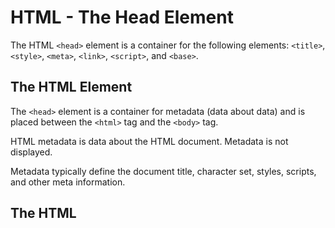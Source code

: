 # HTML - The Head Element

The HTML `<head>` element is a container for the following elements: `<title>`, `<style>`, `<meta>`, `<link>`, `<script>`, and `<base>`.

## The HTML <head> Element

The `<head>` element is a container for metadata (data about data) and is placed between the `<html>` tag and the `<body>` tag.

HTML metadata is data about the HTML document. Metadata is not displayed.

Metadata typically define the document title, character set, styles, scripts, and other meta information.





## The HTML <title> Element

The `<title>` element defines the title of the document. The title must be text-only, and it is shown in the browser's title bar or in the page's tab.

The <title> tag is required in HTML documents!

The contents of a page title is very important for search engine optimization (SEO)! The page title is used by search engine algorithms to decide the order when listing pages in search results.

The `<title>` element:

- defines a title in the browser toolbar
- provides a title for the page when it is added to favorites
- displays a title for the page in search engine-results

So, try to make the title as accurate and meaningful as possible!

A simple HTML document:

```html
<!DOCTYPE html>
<html>
<head>
  <title>A Meaningful Page Title</title>
</head>
<body>

The content of the document......

</body>
</html>
```

## The HTML <style> Element

The `<style>` element is used to define style information for a single HTML page:

Example:

```html
<style>
  body {background-color: powderblue;}
  h1 {color: red;}
  p {color: blue;}
</style>
```

## The HTML <link> Element

The `<link>` element defines the relationship between the current document and an external resource.

The `<link>` tag is most often used to link to external style sheets:

Example:

```html
<link rel="stylesheet" href="mystyle.css">
```



## The HTML <meta> Element

The `<meta>` element is typically used to specify the character set, page description, keywords, author of the document, and viewport settings.

The metadata will not be displayed on the page, but are used by browsers (how to display content or reload page), by search engines (keywords), and other web services.

Examples:

**Define the character set used:**

```html
<meta charset="UTF-8">
```

**Define keywords for search engines:**

```html
<meta name="keywords" content="HTML, CSS, JavaScript">
```
**Define a description of your web page:**

```html
<meta name="description" content="Free Web tutorials">
```
**Define the author of a page::**

```html
<meta name="author" content="John Doe">
```
**Refresh document every 30 seconds:**

```html
<meta http-equiv="refresh" content="30">
```
**Setting the viewport to make your website look good on all devices:**

```html
<meta name="viewport" content="width=device-width, initial-scale=1.0">
```

Example of `<meta>` tags:

```html
<meta charset="UTF-8">
<meta name="description" content="Free Web tutorials">
<meta name="keywords" content="HTML, CSS, JavaScript">
<meta name="author" content="John Doe">
```

## Setting The Viewport

The viewport is the user's visible area of a web page. It varies with the device - it will be smaller on a mobile phone than on a computer screen.

You should include the following `<meta>` element in all your web pages:

```html
<meta name="viewport" content="width=device-width, initial-scale=1.0">
```

This gives the browser instructions on how to control the page's dimensions and scaling.

The `width=device-width` part sets the width of the page to follow the screen-width of the device (which will vary depending on the device).

The `initial-scale=1.0` part sets the initial zoom level when the page is first loaded by the browser.

Here is an example of a web page *without* the viewport meta tag, and the same web page *with* the viewport meta tag:

***without the viewport meta tag***

```html
<!DOCTYPE html>
<html>
<body>

<p><b>To understand this example, you should open this page on a phone or a tablet.</b></p>

<img src="css/img_chania.jpg" alt="Chania" width="460" height="345">

<p>
Lorem ipsum dolor sit amet, consectetuer adipiscing elit, sed diam nonummy nibh euismod tincidunt ut laoreet dolore magna aliquam erat volutpat.
Ut wisi enim ad minim veniam, quis nostrud exerci tation ullamcorper suscipit lobortis nisl ut aliquip ex ea commodo consequat. Duis autem vel eum iriure dolor in hendrerit in vulputate velit esse molestie consequat, vel illum dolore eu feugiat nulla facilisis at vero eros et accumsan et iusto odio dignissim qui blandit praesent luptatum zzril delenit augue duis dolore te feugait nulla facilisi. Nam liber tempor cum soluta nobis eleifend option congue nihil imperdiet doming id quod mazim placerat facer possim assum.
Nam liber tempor cum soluta nobis eleifend option congue nihil imperdiet doming id quod mazim placerat facer possim assum.
</p>

</body>
</html>
```

***with the viewport meta tag***

```html

<!DOCTYPE html>
<html>
<head>
<meta name="viewport" content="width=device-width, initial-scale=1.0"/>
<style>
img {
    max-width: 100%;
    height: auto;
}
</style>
</head>
<body>
<p><b>To understand this example, you should open this page on a phone or a tablet.</b></p>

<img src="css/img_chania.jpg" alt="Chania" width="460" height="345">

<p>
Lorem ipsum dolor sit amet, consectetuer adipiscing elit, sed diam nonummy nibh euismod tincidunt ut laoreet dolore magna aliquam erat volutpat.
Ut wisi enim ad minim veniam, quis nostrud exerci tation ullamcorper suscipit lobortis nisl ut aliquip ex ea commodo consequat. Duis autem vel eum iriure dolor in hendrerit in vulputate velit esse molestie consequat, vel illum dolore eu feugiat nulla facilisis at vero eros et accumsan et iusto odio dignissim qui blandit praesent luptatum zzril delenit augue duis dolore te feugait nulla facilisi. Nam liber tempor cum soluta nobis eleifend option congue nihil imperdiet doming id quod mazim placerat facer possim assum.
Nam liber tempor cum soluta nobis eleifend option congue nihil imperdiet doming id quod mazim placerat facer possim assum.
</p>

</body>
</html>

```

## The HTML <script> Element

The `<script>` element is used to define client-side JavaScripts.

The following JavaScript writes "Hello JavaScript!" into an HTML element with id="demo":

```html
<script>
function myFunction() {
  document.getElementById("demo").innerHTML = "Hello JavaScript!";
}
</script>
```

## The HTML <base> Element

The `<base>` element specifies the base URL and/or target for all relative URLs in a page.

The `<base>` tag must have either an href or a target attribute present, or both.

There can only be one single `<base>` element in a document!

Example:

```html
<head>
<base href="http://localhost" target="_blank">
</head>

<body>
<img src="images/stickman.gif" width="24" height="39" alt="Stickman">
<a href="tags/tag_base.asp">HTML base Tag</a>
</body>
```

## Summary

- The `<head>` element is a container for metadata (data about data)
- The `<head>` element is placed between the `<html>` tag and the `<body>` tag
- The `<title>` element is required and it defines the title of the document
- The `<style>` element is used to define style information for a single document
- The `<link>` tag is most often used to link to external style sheets
- The `<meta>` element is typically used to specify the character set, page description, keywords, author of the document, and viewport settings
- The `<script>` element is used to define client-side JavaScripts
- The `<base>` element specifies the base URL and/or target for all relative URLs in a page